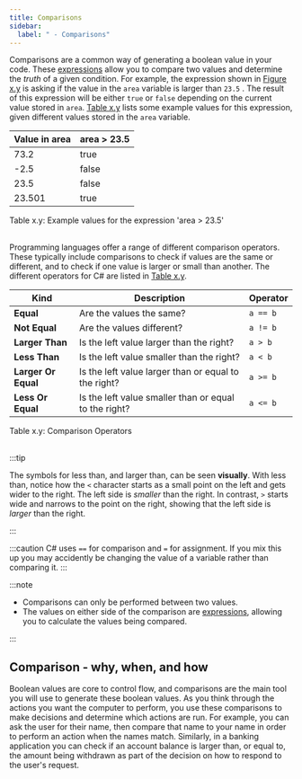 ```yaml
---
title: Comparisons
sidebar:
  label: " - Comparisons"
---
```


Comparisons are a common way of generating a boolean value in your code. These [expressions](../../../2-communicating-syntax/1-concepts/03-expression) allow you to compare two values and determine the *truth* of a given condition. For example, the expression shown in [Figure x.y](#FigureBooleanData) is asking if the value in the `area` variable is larger than `23.5` . The result of this expression will be either `true` or `false` depending on the current value stored in `area`. [Table x.y](#TableExpressionValues) lists some example values for this expression, given different values stored in the `area` variable.

<a id="TableExpressionValues"></a>

| Value in area | area > 23.5 |
|---|---|
| 73.2 | true |
| -2.5 | false |
| 23.5 | false |
| 23.501 | true |

<div class="caption"><span class="caption-figure-nbr">Table x.y: </span>Example values for the expression 'area > 23.5'</div><br/>

Programming languages offer a range of different comparison operators. These typically include comparisons to check if values are the same or different, and to check if one value is larger or small than another. The different operators for C# are listed in [Table x.y](#TableOperators).

<a id="TableOperators"></a>

| Kind | Description | Operator |
|---|---|---|
| **Equal** | Are the values the same? | `a == b` |
| **Not Equal** | Are the values different? | `a != b` |
| **Larger Than** | Is the left value larger than the right? | `a > b` |
| **Less Than** | Is the left value smaller than the right? | `a < b` |
| **Larger Or Equal** | Is the left value larger than or equal to the right? | `a >= b` |
| **Less Or Equal** | Is the left value smaller than or equal to the right? | `a <= b` |

<div class="caption"><span class="caption-figure-nbr">Table x.y: </span>Comparison Operators</div><br/>

:::tip

The symbols for less than, and larger than, can be seen **visually**. With less than, notice how the `<` character starts as a small point on the left and gets wider to the right. The left side is *smaller* than the right. In contrast, `>` starts wide and narrows to the point on the right, showing that the left side is *larger* than the right.

:::

:::caution
C# uses `==` for comparison and `=` for assignment. If you mix this up you may accidently be changing the value of a variable rather than comparing it.
:::

:::note

- Comparisons can only be performed between two values.
- The values on either side of the comparison are [expressions](../../../2-communicating-syntax/1-concepts/03-expression), allowing you to calculate the values being compared.

:::

## Comparison - why, when, and how

Boolean values are core to control flow, and comparisons are the main tool you will use to generate these boolean values. As you think through the actions you want the computer to perform, you use these comparisons to make decisions and determine which actions are run. For example, you can ask the user for their name, then compare that name to your name in order to perform an action when the names match. Similarly, in a banking application you can check if an account balance is larger than, or equal to, the amount being withdrawn as part of the decision on how to respond to the user's request.

